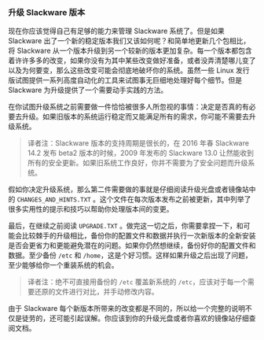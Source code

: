 ### 升级 Slackware 版本

现在你应该觉得自己有足够的能力来管理 Slackware 系统了。但是如果 Slackware 出了一个新的稳定版本我们又该如何呢？和简单地更新几个包相比，将 Slackware 从一个版本升级到另一个较新的版本更加复杂。每一个版本都包含着许许多多的改变，如果你没有为其中某些改变做好准备，或者没弄清楚哪儿变了以及为何要变，那么这些改变可能会彻底地破坏你的系统。虽然一些 Linux 发行版试图提供一系列高度自动化的工具来试图事无巨细地处理好每个细节。但是 Slackware 为升级提供了一个需要动手实践的方法。

在你试图升级系统之前需要做一件恰恰被很多人所忽视的事情：决定是否真的有必要去升级。如果旧版本的系统运行稳定而又能满足所有的需求，你可能不需要去升级系统。

> 译者注：Slackware 版本的支持周期是很长的，在 2016 年春 Slackware 14.2 发布 beta2 版本的时候，2009 年发布的 Slackware 13.0 让然能收到所有的安全更新。如果旧系统工作良好，你并不需要为了安全问题而升级系统。

假如你决定升级系统，那么第二件需要做的事就是仔细阅读升级光盘或者镜像站中的 `CHANGES_AND_HINTS.TXT` 。这个文件在每次版本发布之前被更新，其中列举了很多实用性的提示和技巧以帮助你处理版本间的变更。

最后，在继续之前阅读 `UPGRADE.TXT` 。做完这一切之后，你需要拿捏一下，和可能会比较棘手的升级相比，备份你的配置文件和数据并执行一次新版本的全新安装是否会更省力和更能避免潜在的问题。如果你仍然想继续，备份好你的配置文件和数据。至少备份 `/etc` 和 `/home`，这是个好习惯。这样如果升级之后出现了问题，至少能够给你一个重装系统的机会。

> 译者注：绝不可直接用备份的 `/etc` 覆盖新系统的 `/etc`，应该对于每一个需要还原的文件进行对比，并手动修改内容。

由于 Slackware 每个新版本所带来的改变都是不同的，所以给一个完整的说明不仅是徒劳的，还可能引起误解。你应该到你的升级光盘或者你喜欢的镜像站仔细查阅文档。
